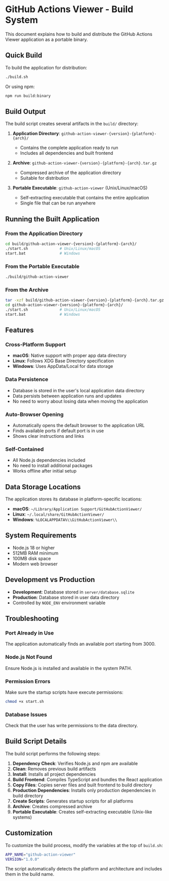 # GitHub Actions Viewer - Build System

This document explains how to build and distribute the GitHub Actions Viewer application as a portable binary.

## Quick Build

To build the application for distribution:

```bash
./build.sh
```

Or using npm:

```bash
npm run build:binary
```

## Build Output

The build script creates several artifacts in the `build/` directory:

1. **Application Directory**: `github-action-viewer-{version}-{platform}-{arch}/`
   - Contains the complete application ready to run
   - Includes all dependencies and built frontend

2. **Archive**: `github-action-viewer-{version}-{platform}-{arch}.tar.gz`
   - Compressed archive of the application directory
   - Suitable for distribution

3. **Portable Executable**: `github-action-viewer` (Unix/Linux/macOS)
   - Self-extracting executable that contains the entire application
   - Single file that can be run anywhere

## Running the Built Application

### From the Application Directory

```bash
cd build/github-action-viewer-{version}-{platform}-{arch}/
./start.sh              # Unix/Linux/macOS
start.bat               # Windows
```

### From the Portable Executable

```bash
./build/github-action-viewer
```

### From the Archive

```bash
tar -xzf build/github-action-viewer-{version}-{platform}-{arch}.tar.gz
cd github-action-viewer-{version}-{platform}-{arch}/
./start.sh              # Unix/Linux/macOS
start.bat               # Windows
```

## Features

### Cross-Platform Support
- **macOS**: Native support with proper app data directory
- **Linux**: Follows XDG Base Directory specification
- **Windows**: Uses AppData/Local for data storage

### Data Persistence
- Database is stored in the user's local application data directory
- Data persists between application runs and updates
- No need to worry about losing data when moving the application

### Auto-Browser Opening
- Automatically opens the default browser to the application URL
- Finds available ports if default port is in use
- Shows clear instructions and links

### Self-Contained
- All Node.js dependencies included
- No need to install additional packages
- Works offline after initial setup

## Data Storage Locations

The application stores its database in platform-specific locations:

- **macOS**: `~/Library/Application Support/GitHubActionViewer/`
- **Linux**: `~/.local/share/GitHubActionViewer/`
- **Windows**: `%LOCALAPPDATA%\\GitHubActionViewer\\`

## System Requirements

- Node.js 18 or higher
- 512MB RAM minimum
- 100MB disk space
- Modern web browser

## Development vs Production

- **Development**: Database stored in `server/database.sqlite`
- **Production**: Database stored in user data directory
- Controlled by `NODE_ENV` environment variable

## Troubleshooting

### Port Already in Use
The application automatically finds an available port starting from 3000.

### Node.js Not Found
Ensure Node.js is installed and available in the system PATH.

### Permission Errors
Make sure the startup scripts have execute permissions:
```bash
chmod +x start.sh
```

### Database Issues
Check that the user has write permissions to the data directory.

## Build Script Details

The build script performs the following steps:

1. **Dependency Check**: Verifies Node.js and npm are available
2. **Clean**: Removes previous build artifacts
3. **Install**: Installs all project dependencies
4. **Build Frontend**: Compiles TypeScript and bundles the React application
5. **Copy Files**: Copies server files and built frontend to build directory
6. **Production Dependencies**: Installs only production dependencies in build directory
7. **Create Scripts**: Generates startup scripts for all platforms
8. **Archive**: Creates compressed archive
9. **Portable Executable**: Creates self-extracting executable (Unix-like systems)

## Customization

To customize the build process, modify the variables at the top of `build.sh`:

```bash
APP_NAME="github-action-viewer"
VERSION="1.0.0"
```

The script automatically detects the platform and architecture and includes them in the build name.
